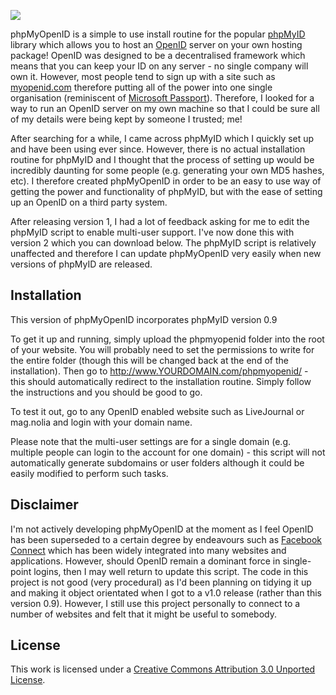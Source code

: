 ![](http://bendodson.com/_images/projects/phpmyopenid-thumb.jpg)

phpMyOpenID is a simple to use install routine for the popular [phpMyID](http://siege.org/phpmyid.php) library which allows you to host an [OpenID](http://www.openid.net/) server on your own hosting package! OpenID was designed to be a decentralised framework which means that you can keep your ID on any server - no single company will own it. However, most people tend to sign up with a site such as [myopenid.com](http://www.myopenid.com/) therefore putting all of the power into one single organisation (reminiscent of [Microsoft Passport](http://en.wikipedia.org/wiki/Windows_Live_ID)). Therefore, I looked for a way to run an OpenID server on my own machine so that I could be sure all of my details were being kept by someone I trusted; me!

After searching for a while, I came across phpMyID which I quickly set up and have been using ever since. However, there is no actual installation routine for phpMyID and I thought that the process of setting up would be incredibly daunting for some people (e.g. generating your own MD5 hashes, etc). I therefore created phpMyOpenID in order to be an easy to use way of getting the power and functionality of phpMyID, but with the ease of setting up an OpenID on a third party system.

After releasing version 1, I had a lot of feedback asking for me to edit the phpMyID script to enable multi-user support. I've now done this with version 2 which you can download below. The phpMyID script is relatively unaffected and therefore I can update phpMyOpenID very easily when new versions of phpMyID are released.

Installation
------------

This version of phpMyOpenID incorporates phpMyID version 0.9

To get it up and running, simply upload the phpmyopenid folder into the root of your website. You will probably need to set the permissions to write for the entire folder (though this will be changed back at the end of the installation). Then go to http://www.YOURDOMAIN.com/phpmyopenid/ - this should automatically redirect to the installation routine. Simply follow the instructions and you should be good to go.

To test it out, go to any OpenID enabled website such as LiveJournal or mag.nolia and login with your domain name.

Please note that the multi-user settings are for a single domain (e.g. multiple people can login to the account for one domain) - this script will not automatically generate subdomains or user folders although it could be easily modified to perform such tasks.

Disclaimer
----------

I'm not actively developing phpMyOpenID at the moment as I feel OpenID has been superseded to a certain degree by endeavours such as [Facebook Connect](http://developers.facebook.com/connect.php) which has been widely integrated into many websites and applications. However, should OpenID remain a dominant force in single-point logins, then I may well return to update this script. The code in this project is not good (very procedural) as I'd been planning on tidying it up and making it object orientated when I got to a v1.0 release (rather than this version 0.9). However, I still use this project personally to connect to a number of websites and felt that it might be useful to somebody.

License
-------

This work is licensed under a [Creative Commons Attribution 3.0 Unported License](http://creativecommons.org/licenses/by/3.0/).

